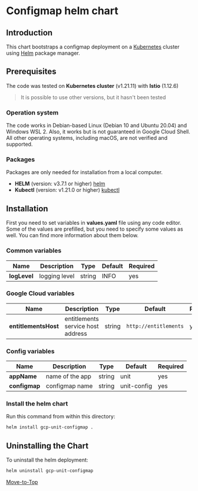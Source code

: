 <!--- Configmap -->

# Configmap helm chart

## Introduction

This chart bootstraps a configmap deployment on a [Kubernetes](https://kubernetes.io) cluster using [Helm](https://helm.sh) package manager.

## Prerequisites

The code was tested on **Kubernetes cluster** (v1.21.11) with **Istio** (1.12.6)
> It is possible to use other versions, but it hasn't been tested

### Operation system

The code works in Debian-based Linux (Debian 10 and Ubuntu 20.04) and Windows WSL 2. Also, it works but is not guaranteed in Google Cloud Shell. All other operating systems, including macOS, are not verified and supported.

### Packages

Packages are only needed for installation from a local computer.

- **HELM** (version: v3.7.1 or higher) [helm](https://helm.sh/docs/intro/install/)
- **Kubectl** (version: v1.21.0 or higher) [kubectl](https://kubernetes.io/docs/tasks/tools/#kubectl)
## Installation
First you need to set variables in **values.yaml** file using any code editor. Some of the values are prefilled, but you need to specify some values as well. You can find more information about them below.

### Common variables

| Name | Description | Type | Default |Required |
|------|-------------|------|---------|---------|
**logLevel** | logging level | string | INFO | yes

### Google Cloud variables

| Name | Description | Type | Default |Required |
|------|-------------|------|---------|---------|
**entitlementsHost** | entitlements service host address | string | `http://entitlements` | yes

### Config variables

| Name | Description | Type | Default |Required |
|------|-------------|------|---------|---------|
**appName** | name of the app | string | unit | yes
**configmap** | configmap name | string | unit-config | yes

### Install the helm chart

Run this command from within this directory:

```bash
helm install gcp-unit-configmap .
```

## Uninstalling the Chart

To uninstall the helm deployment:

```bash
helm uninstall gcp-unit-configmap
```

[Move-to-Top](#configmap-helm-chart)
